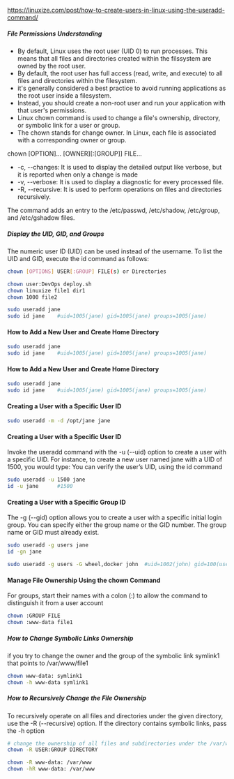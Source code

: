 https://linuxize.com/post/how-to-create-users-in-linux-using-the-useradd-command/

##### File Permissions Understanding
- By default, Linux uses the root user (UID 0) to run processes. This means that all files and directories created within the filssystem are owned by the root user.
- By default, the root user has full access (read, write, and execute) to all files and directories within the filesystem.
- it's generally considered a best practice to avoid running applications as the root user inside a filesystem.
- Instead, you should create a non-root user and run your application with that user's permissions.
- Linux chown command is used to change a file's ownership, directory, or symbolic link for a user or group.
- The chown stands for change owner. In Linux, each file is associated with a corresponding owner or group.

chown [OPTION]... [OWNER][:[GROUP]] FILE...  

- -c, --changes: It is used to display the detailed output like verbose, but it is reported when only a change is made
- -v, --verbose: It is used to display a diagnostic for every processed file.
- -R, --recursive: It is used to perform operations on files and directories recursively.

The command adds an entry to the /etc/passwd, /etc/shadow, /etc/group, and /etc/gshadow files.

##### Display the UID, GID, and Groups
The numeric user ID (UID) can be used instead of the username.
To list the UID and GID, execute the id command as follows:
``````sh
chown [OPTIONS] USER[:GROUP] FILE(s) or Directories

chown user:DevOps deploy.sh
chown linuxize file1 dir1
chown 1000 file2

sudo useradd jane
sudo id jane    #uid=1005(jane) gid=1005(jane) groups=1005(jane)

``````
#### How to Add a New User and Create Home Directory
``````sh
sudo useradd jane
sudo id jane    #uid=1005(jane) gid=1005(jane) groups=1005(jane)

``````
#### How to Add a New User and Create Home Directory
``````sh
sudo useradd jane
sudo id jane    #uid=1005(jane) gid=1005(jane) groups=1005(jane)

``````
#### Creating a User with a Specific User ID
``````sh
sudo useradd -m -d /opt/jane jane

``````
#### Creating a User with a Specific User ID
Invoke the useradd command with the -u (--uid) option to create a user with a specific UID.
For instance, to create a new user named jane with a UID of 1500, you would type:
You can verify the user’s UID, using the id command
``````sh
sudo useradd -u 1500 jane
id -u jane      #1500

``````
#### Creating a User with a Specific Group ID
The -g (--gid) option allows you to create a user with a specific initial login group. You can specify either the group name or the GID number. The group name or GID must already exist.
``````sh
sudo useradd -g users jane
id -gn jane

sudo useradd -g users -G wheel,docker john  #uid=1002(john) gid=100(users) groups=100(users),10(wheel),993(docker)

``````

#### Manage File Ownership Using the chown Command
For groups, start their names with a colon (:) to allow the command to distinguish it from a user account
``````sh
chown :GROUP FILE
chown :www-data file1

``````
##### How to Change Symbolic Links Ownership
if you try to change the owner and the group of the symbolic link symlink1 that points to /var/www/file1

``````sh
chown www-data: symlink1
chown -h www-data symlink1

``````
##### How to Recursively Change the File Ownership
To recursively operate on all files and directories under the given directory, use the -R (--recursive) option.
If the directory contains symbolic links, pass the -h option

``````sh
# change the ownership of all files and subdirectories under the /var/www directory to a new owner and group named www-data
chown -R USER:GROUP DIRECTORY

chown -R www-data: /var/www
chown -hR www-data: /var/www


``````
